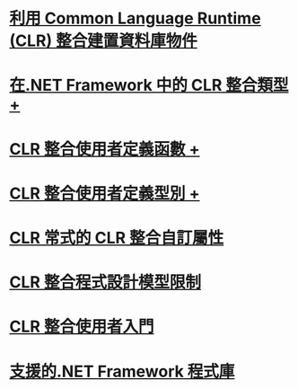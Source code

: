 # [利用 Common Language Runtime (CLR) 整合建置資料庫物件](building-database-objects-with-common-language-runtime-clr-integration.md)

# [在.NET Framework 中的 CLR 整合類型 +](../../../relational-databases/clr-integration-database-objects-types-net-framework/sql-server-data-types-in-the-net-framework.md)
# [CLR 整合使用者定義函數 +](../../../relational-databases/clr-integration-database-objects-user-defined-functions/clr-user-defined-functions.md)
# [CLR 整合使用者定義型別 +](../../../relational-databases/clr-integration-database-objects-user-defined-types/clr-user-defined-types.md)

# [CLR 常式的 CLR 整合自訂屬性](clr-integration-custom-attributes-for-clr-routines.md)
# [CLR 整合程式設計模型限制](clr-integration-programming-model-restrictions.md)
# [CLR 整合使用者入門](getting-started-with-clr-integration.md)
# [支援的.NET Framework 程式庫](supported-net-framework-libraries.md)

